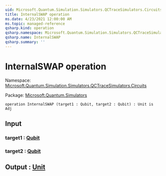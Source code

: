 ```yaml
---
uid: Microsoft.Quantum.Simulation.Simulators.QCTraceSimulators.Circuits.InternalSWAP
title: InternalSWAP operation
ms.date: 4/23/2021 12:00:00 AM
ms.topic: managed-reference
qsharp.kind: operation
qsharp.namespace: Microsoft.Quantum.Simulation.Simulators.QCTraceSimulators.Circuits
qsharp.name: InternalSWAP
qsharp.summary: ''
---
```


# InternalSWAP operation

Namespace: [Microsoft.Quantum.Simulation.Simulators.QCTraceSimulators.Circuits](xref:Microsoft.Quantum.Simulation.Simulators.QCTraceSimulators.Circuits)

Package: [Microsoft.Quantum.Simulators](https://nuget.org/packages/Microsoft.Quantum.Simulators)




```qsharp
operation InternalSWAP (target1 : Qubit, target2 : Qubit) : Unit is Adj
```


## Input

### target1 : [Qubit](xref:microsoft.quantum.qsharp.valueliterals#qubit-literals)




### target2 : [Qubit](xref:microsoft.quantum.qsharp.valueliterals#qubit-literals)





## Output : [Unit](xref:microsoft.quantum.qsharp.valueliterals#unit-literal)

